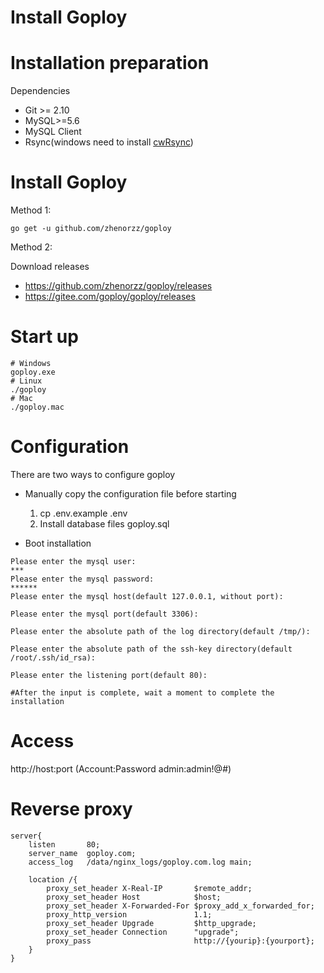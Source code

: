 # Install Goploy

# Installation preparation

Dependencies

- Git >= 2.10
- MySQL>=5.6
- MySQL Client
- Rsync(windows need to install [cwRsync](https://www.itefix.net/cwrsync))

# Install Goploy
Method 1:

```
go get -u github.com/zhenorzz/goploy
```

Method 2: 

Download releases
- https://github.com/zhenorzz/goploy/releases
- https://gitee.com/goploy/goploy/releases

# Start up

```shell
# Windows
goploy.exe
# Linux
./goploy
# Mac
./goploy.mac
```

# Configuration

There are two ways to configure goploy

- Manually copy the configuration file before starting
    1. cp .env.example .env
    2. Install database files goploy.sql

- Boot installation

```shell
Please enter the mysql user:
***
Please enter the mysql password:
******
Please enter the mysql host(default 127.0.0.1, without port):

Please enter the mysql port(default 3306):

Please enter the absolute path of the log directory(default /tmp/):

Please enter the absolute path of the ssh-key directory(default /root/.ssh/id_rsa):

Please enter the listening port(default 80):

#After the input is complete, wait a moment to complete the installation
```
    
# Access

http://host:port (Account:Password admin:admin!@#)

# Reverse proxy

```nginx
server{
    listen       80;
    server_name  goploy.com;
    access_log   /data/nginx_logs/goploy.com.log main;

    location /{
        proxy_set_header X-Real-IP       $remote_addr;
        proxy_set_header Host            $host;
        proxy_set_header X-Forwarded-For $proxy_add_x_forwarded_for;
        proxy_http_version               1.1;
        proxy_set_header Upgrade         $http_upgrade;
        proxy_set_header Connection      "upgrade";
        proxy_pass                       http://{yourip}:{yourport};
    }
}
```